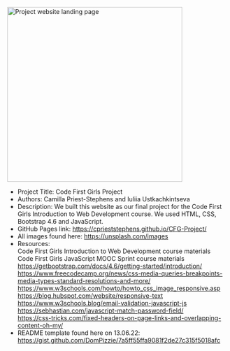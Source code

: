 <img src="img\landing_page\CFG_Landing_Page.png" alt="Project website landing page" title="CFG Final Project Landing Page" width="400px"><br>

- Project Title: Code First Girls Project
- Authors: Camilla Priest-Stephens and Iuliia Ustkachkintseva
- Description: We built this website as our final project for the Code First Girls Introduction to Web Development course. We used HTML, CSS, Bootstrap 4.6 and JavaScript.
- GitHub Pages link: https://cprieststephens.github.io/CFG-Project/
- All images found here: https://unsplash.com/images
- Resources:<br>
  Code First Girls Introduction to Web Development course materials<br>
  Code First Girls JavaScript MOOC Sprint course materials<br>
  https://getbootstrap.com/docs/4.6/getting-started/introduction/<br>
  https://www.freecodecamp.org/news/css-media-queries-breakpoints-media-types-standard-resolutions-and-more/<br>
  https://www.w3schools.com/howto/howto_css_image_responsive.asp<br>
  https://blog.hubspot.com/website/responsive-text<br>
  https://www.w3schools.blog/email-validation-javascript-js<br>
  https://sebhastian.com/javascript-match-password-field/<br>
  https://css-tricks.com/fixed-headers-on-page-links-and-overlapping-content-oh-my/<br>
- README template found here on 13.06.22: https://gist.github.com/DomPizzie/7a5ff55ffa9081f2de27c315f5018afc
